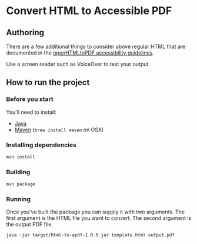# Convert HTML to Accessible PDF

## Authoring

There are a few additional things to consider above regular HTML that are documented in the [openHTMLtoPDF accessibility guidelines](https://github.com/danfickle/openhtmltopdf/wiki/PDF-Accessibility-(PDF-UA,-WCAG,-Section-508)-Support#guidelines).

Use a screen reader such as VoiceOver to test your output.

## How to run the project

### Before you start

You'll need to install:

- [Java](https://www.oracle.com/java/technologies/javase-jdk14-downloads.html)
- [Maven](https://maven.apache.org/install.html) (`brew install maven` on OSX)

### Installing dependencies

```sh
mvn install
```

### Building

```sh
mvn package
```

### Running

Once you've built the package you can supply it with two arguments.
The first argument is the HTML file you want to convert.
The second argument is the output PDF file.

```
java -jar target/html-to-apdf-1.0.0.jar template.html output.pdf
```